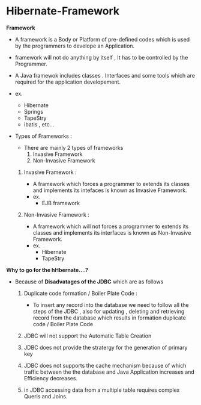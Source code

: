 # Hibernate-Framework

**Framework**

  - A framework is a Body or Platform of pre-defined codes which is used by the programmers to develope an Application.
  - framework will not do anything by itself , It has to be controlled by the Programmer.
  - A Java framewok includes classes . Interfaces and some tools which are required for the application developement.
  - ex.
      - Hibernate
      - Springs
      - TapeStry
      - ibatis , etc...
   
  - Types of Frameworks :

      - There are mainly 2 types  of frameworks
          1. Invasive Framework
          2. Non-Invasive Framework

      1. Invasive Framework :
           - A framework which forces a programmer to extends its classes and implements its intefaces is known as Invasive Framework.
           - ex.
               - EJB framework

      2. Non-Invasive Framework :
           - A framework which will not forces a programmer to extends its classes and implements its interfaces is known as Non-Invasive Framework.
           - ex.
               - Hibernate
               - TapeStry

**Why to go for the hHbernate....?**

- Because of **Disadvatages of the JDBC** which are as follows

    1. Duplicate code formation / Boiler Plate Code :
         - To insert any record into the database we need to follow all the steps of the JDBC , also for updating , deleting and retrieving record from the database which results in formation duplicate code / Boiler Plate Code

    2. JDBC will not support the Automatic Table Creation
    3. JDBC does not provide the stratergy for the generation of primary key
    4. JDBC does not supports the cache mechanism because of which traffic between the the database and Java Application increases and Efficiency decreases.
    5. in JDBC accessing data from a multiple table requires complex Queris and Joins.
